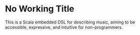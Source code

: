 # No Working Title

This is a Scala embedded DSL for describing music, aiming to be accessible,
expressive, and intuitive for non-programmers.
